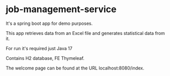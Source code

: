 # job-management-service

It's a spring boot app for demo purposes.

This app retrieves data from an Excel file and generates statistical data from it.

For run it's required just Java 17

Contains H2 database, FE Thymeleaf.

The welcome page can be found at the URL localhost:8080/index.



